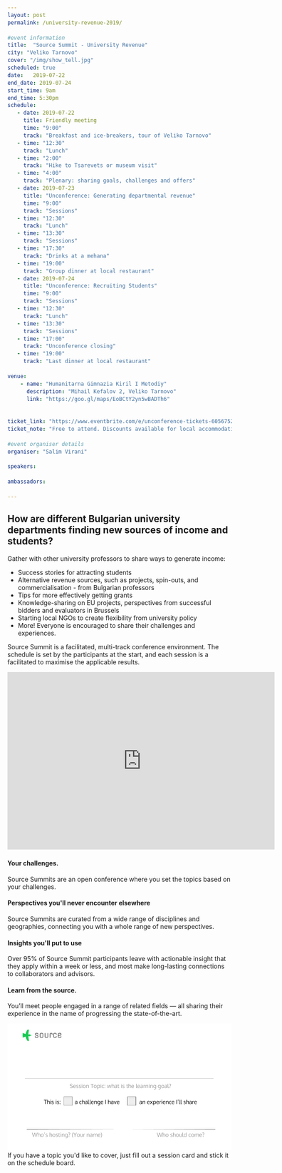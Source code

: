```yaml
---
layout: post
permalink: /university-revenue-2019/

#event information
title:  "Source Summit - University Revenue"
city: "Veliko Tarnovo"
cover: "/img/show_tell.jpg"
scheduled: true
date:   2019-07-22
end_date: 2019-07-24
start_time: 9am
end_time: 5:30pm
schedule:
   - date: 2019-07-22
     title: Friendly meeting
     time: "9:00"
     track: "Breakfast and ice-breakers, tour of Veliko Tarnovo"
   - time: "12:30"
     track: "Lunch"
   - time: "2:00"
     track: "Hike to Tsarevets or museum visit"
   - time: "4:00"
     track: "Plenary: sharing goals, challenges and offers"
   - date: 2019-07-23
     title: "Unconference: Generating departmental revenue"
     time: "9:00"
     track: "Sessions"
   - time: "12:30"
     track: "Lunch"
   - time: "13:30"
     track: "Sessions"
   - time: "17:30"
     track: "Drinks at a mehana"
   - time: "19:00"
     track: "Group dinner at local restaurant"
   - date: 2019-07-24
     title: "Unconference: Recruiting Students"
     time: "9:00"
     track: "Sessions"
   - time: "12:30"
     track: "Lunch"
   - time: "13:30"
     track: "Sessions"
   - time: "17:00"
     track: "Unconference closing"
   - time: "19:00"
     track: "Last dinner at local restaurant"
  
venue:
    - name: "Humanitarna Gimnazia Kiril I Metodiy"
      description: "Mihail Kefalov 2, Veliko Tarnovo"
      link: "https://goo.gl/maps/EoBCtY2yn5wBADTh6"


ticket_link: "https://www.eventbrite.com/e/unconference-tickets-60567521086"
ticket_note: "Free to attend. Discounts available for local accommodation."

#event organiser details
organiser: "Salim Virani"

speakers:
  
ambassadors:

---
```

## How are different Bulgarian university departments finding new sources of income and students?

Gather with other university professors to share ways to generate income:

- Success stories for attracting students
- Alternative revenue sources, such as projects, spin-outs, and commercialisation - from Bulgarian professors
- Tips for more effectively getting grants
- Knowledge-sharing on EU projects, perspectives from successful bidders and evaluators in Brussels
- Starting local NGOs to create flexibility from university policy
- More! Everyone is encouraged to share their challenges and experiences.

Source Summit is a facilitated, multi-track conference environment.  The schedule is set by the participants at the start, and each session is a facilitated to maximise the applicable results.  


<iframe src="https://docs.google.com/presentation/d/109fweHwdsNNZEi54WTlTIqO4zbIAPNeT1o3-kyyVSos/embed?start=false&amp;loop=false&amp;delayms=3000" allowfullscreen="true" mozallowfullscreen="true" webkitallowfullscreen="true" width="600" height="398" frameborder="0"></iframe>

#### Your challenges.
Source Summits are an open conference where you set the topics based on your challenges.

#### Perspectives you'll never encounter elsewhere
Source Summits are curated from a wide range of disciplines and geographies, connecting you with a whole range of new perspectives.

#### Insights you'll put to use
Over 95% of Source Summit participants leave with actionable insight that they apply within a week or less, and most make long-lasting connections to collaborators and advisors.

#### Learn from the source.
You’ll meet people engaged in a range of related fields — all sharing their experience in the name of progressing the state-of-the-art.

<img src="/img/source-summit-session-card.png"/>
If you have a topic you'd like to cover, just fill out a session card and stick it on the schedule board.


